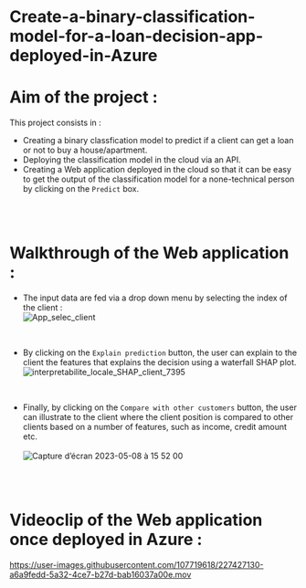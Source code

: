 # Create-a-binary-classification-model-for-a-loan-decision-app-deployed-in-Azure

# Aim of the project :
This project consists in :<br>
* Creating a binary classfication model to predict if a client can get a loan or not to buy a house/apartment.<br>
* Deploying the classification model in the cloud via an API.<br>
* Creating a Web application deployed in the cloud so that it can be easy to get the output of the classification model for a none-technical person by clicking on the `Predict` box.

<br>
<br>

# Walkthrough of the Web application :
*  The input data are fed via a drop down menu by selecting the index of the client :<br>
![App_selec_client](https://user-images.githubusercontent.com/107719618/236840897-59afab27-9316-4da5-97b8-fa450c46c41a.png)

<br>

* By clicking on the `Explain prediction` button, the user can explain to the client the features that explains the decision using a waterfall SHAP plot.<br>
![interpretabilite_locale_SHAP_client_7395](https://user-images.githubusercontent.com/107719618/236839768-16e70226-4e28-4e46-8500-399625cbee67.png)

<br>

* Finally, by clicking on the `Compare with other customers` button, the user can illustrate to the client where the client position is compared to other clients based on a number of features, such as income, credit amount etc.<br><br>
![Capture d’écran 2023-05-08 à 15 52 00](https://user-images.githubusercontent.com/107719618/236842562-a0c197d5-6728-44d6-90f2-5c37203bc0bb.png)

<br>
<br>

# Videoclip of the Web application once deployed in Azure :<br>

https://user-images.githubusercontent.com/107719618/227427130-a6a9fedd-5a32-4ce7-b27d-bab16037a00e.mov

